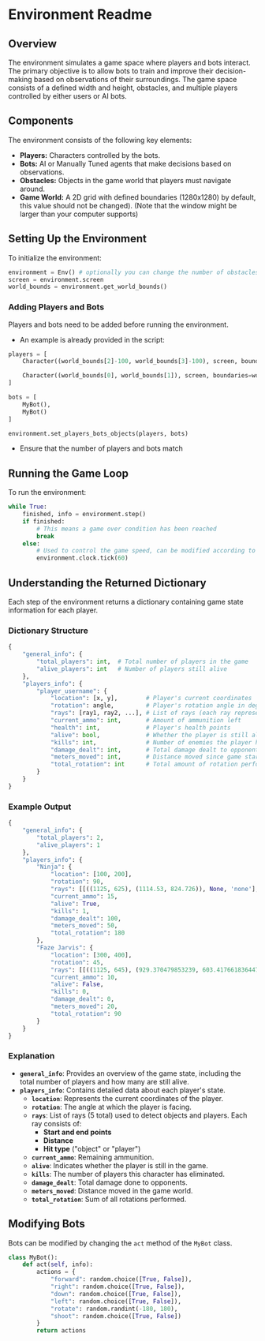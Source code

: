 # Environment Readme

## Overview
The environment simulates a game space where players and bots interact. The primary objective is to allow bots to train and improve their decision-making based on observations of their surroundings. The game space consists of a defined width and height, obstacles, and multiple players controlled by either users or AI bots.

## Components
The environment consists of the following key elements:
- **Players:** Characters controlled by the bots.
- **Bots:** AI or Manually Tuned agents that make decisions based on observations.
- **Obstacles:** Objects in the game world that players must navigate around.
- **Game World:** A 2D grid with defined boundaries (1280x1280) by default, this value should not be changed). (Note that the window might be larger than your computer supports)

## Setting Up the Environment
To initialize the environment:
```python
environment = Env() # optionally you can change the number of obstacles with the parameter n_of_obstacles
screen = environment.screen
world_bounds = environment.get_world_bounds()
```

### Adding Players and Bots
Players and bots need to be added before running the environment.
- An example is already provided in the script:
```python
players = [
    Character((world_bounds[2]-100, world_bounds[3]-100), screen, boundaries=world_bounds, username="Ninja"),

    Character((world_bounds[0], world_bounds[1]), screen, boundaries=world_bounds, username="Faze Jarvis")
]

bots = [
    MyBot(),
    MyBot()
]

environment.set_players_bots_objects(players, bots)
```
- Ensure that the number of players and bots match

## Running the Game Loop
To run the environment:
```python
while True:
    finished, info = environment.step()
    if finished:
        # This means a game over condition has been reached
        break
    else:
        # Used to control the game speed, can be modified according to hardware capabilities
        environment.clock.tick(60)
```

## Understanding the Returned Dictionary
Each step of the environment returns a dictionary containing game state information for each player.

### Dictionary Structure
```python
{
    "general_info": {
        "total_players": int,  # Total number of players in the game
        "alive_players": int   # Number of players still alive
    },
    "players_info": {
        "player_username": {
            "location": [x, y],        # Player's current coordinates
            "rotation": angle,         # Player's rotation angle in degrees
            "rays": [ray1, ray2, ...], # List of rays (each ray represents a detected obstacle or enemy)
            "current_ammo": int,       # Amount of ammunition left
            "health": int,             # Player's health points
            "alive": bool,             # Whether the player is still alive
            "kills": int,              # Number of enemies the player has eliminated
            "damage_dealt": int,       # Total damage dealt to opponents
            "meters_moved": int,       # Distance moved since game start
            "total_rotation": int      # Total amount of rotation performed
        }
    }
}
```

### Example Output
```python
{
    "general_info": {
        "total_players": 2,
        "alive_players": 1
    },
    "players_info": {
        "Ninja": {
            "location": [100, 200],
            "rotation": 90,
            "rays": [[((1125, 625), (1114.53, 824.726)), None, 'none'], [((1125, 625), (1059.89, 814.104)), None, 'none'], [((1125, 625), (1010.28, 788.83)), None, 'none'], [((1125, 625), (969.571, 750.864)), None, 'none'], [((1125, 625), (940.899, 703.146)), None, 'none']], 
            "current_ammo": 15,
            "alive": True,
            "kills": 1,
            "damage_dealt": 100,
            "meters_moved": 50,
            "total_rotation": 180
        },
        "Faze Jarvis": {
            "location": [300, 400],
            "rotation": 45,
            "rays": [[((1125, 645), (929.370479853239, 603.4176618364475)), None, 'none'], [((1125, 645), (948.4104814282149, 551.1056874428214)), None, 'none'], [((1125, 645), (981.1320399322702, 506.06832590820005)), None, 'none'], [((1125, 645), (1094.4004357329502, 592.0)), 61.19912853410015, 'object'], [((1125, 645), (1111.7856158493116, 592.0)), 54.62252235554455, 'object']],
            "current_ammo": 10,
            "alive": False,
            "kills": 0,
            "damage_dealt": 0,
            "meters_moved": 20,
            "total_rotation": 90
        }
    }
}
```

### Explanation
- **`general_info`**: Provides an overview of the game state, including the total number of players and how many are still alive.
- **`players_info`**: Contains detailed data about each player's state.
  - **`location`**: Represents the current coordinates of the player.
  - **`rotation`**: The angle at which the player is facing.
  - **`rays`**: List of rays (5 total) used to detect objects and players. Each ray consists of:
    - **Start and end points**
    - **Distance**
    - **Hit type** ("object" or "player")
  - **`current_ammo`**: Remaining ammunition.
  - **`alive`**: Indicates whether the player is still in the game.
  - **`kills`**: The number of players this character has eliminated.
  - **`damage_dealt`**: Total damage done to opponents.
  - **`meters_moved`**: Distance moved in the game world.
  - **`total_rotation`**: Sum of all rotations performed.

## Modifying Bots
Bots can be modified by changing the `act` method of the `MyBot` class.
```python
class MyBot():
    def act(self, info):
        actions = {
            "forward": random.choice([True, False]),
            "right": random.choice([True, False]),
            "down": random.choice([True, False]),
            "left": random.choice([True, False]),
            "rotate": random.randint(-180, 180),
            "shoot": random.choice([True, False])
        }
        return actions
```
